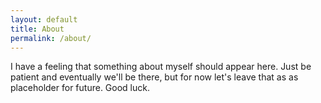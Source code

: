 ```yaml
---
layout: default
title: About
permalink: /about/
---
```


I have a feeling that something about myself should appear here. Just be patient and eventually we'll be there, but for now let's leave that as as placeholder for future. Good luck.
